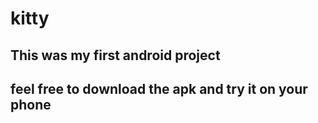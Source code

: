 # kitty
 
## This was my first android project 
## feel free to download the apk and try it on your phone
